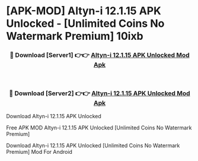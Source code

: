 # [APK-MOD] Altyn-i 12.1.15 APK Unlocked - [Unlimited Coins No Watermark Premium] 10ixb



<div align="center">
<h3>🔴 Download [Server1] 👉👉 <a href="https://momento.my/?title=Altyn-i_12.1.15_APK_Unlocked">Altyn-i 12.1.15 APK Unlocked Mod Apk</a></h3><br>

<h3>🔴 Download [Server2] 👉👉 <a href="https://momento.my/?title=Altyn-i_12.1.15_APK_Unlocked">Altyn-i 12.1.15 APK Unlocked Mod Apk</a></h3>
</div>



Download Altyn-i 12.1.15 APK Unlocked 

Free APK MOD Altyn-i 12.1.15 APK Unlocked [Unlimited Coins No Watermark Premium]

Download Altyn-i 12.1.15 APK Unlocked [Unlimited Coins No Watermark Premium] Mod For Android
